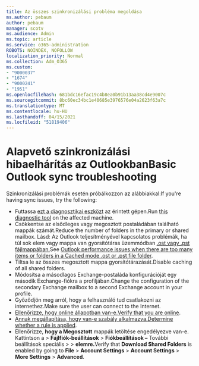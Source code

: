 ```yaml
---
title: Az összes szinkronizálási probléma megoldása
ms.author: pebaum
author: pebaum
manager: scotv
ms.audience: Admin
ms.topic: article
ms.service: o365-administration
ROBOTS: NOINDEX, NOFOLLOW
localization_priority: Normal
ms.collection: Adm_O365
ms.custom:
- "9000037"
- "1674"
- "9000241"
- "1951"
ms.openlocfilehash: 681bdc16efac19c4b8ea0b91b13aa38cd4e9007c
ms.sourcegitcommit: 8bc60ec34bc1e40685e3976576e04a2623f63a7c
ms.translationtype: MT
ms.contentlocale: hu-HU
ms.lasthandoff: 04/15/2021
ms.locfileid: "51819406"
---
```

# <a name="basic-outlook-sync-troubleshooting"></a><span data-ttu-id="3f672-102">Alapvető szinkronizálási hibaelhárítás az Outlookban</span><span class="sxs-lookup"><span data-stu-id="3f672-102">Basic Outlook sync troubleshooting</span></span>

<span data-ttu-id="3f672-103">Szinkronizálási problémák esetén próbálkozzon az alábbiakkal:</span><span class="sxs-lookup"><span data-stu-id="3f672-103">If you're having sync issues, try the following:</span></span>

- <span data-ttu-id="3f672-104">Futtassa [ezt a diagnosztikai eszközt](https://aka.ms/sara-outlooksendreceive) az érintett gépen.</span><span class="sxs-lookup"><span data-stu-id="3f672-104">Run [this diagnostic tool](https://aka.ms/sara-outlooksendreceive) on the affected machine.</span></span>
- <span data-ttu-id="3f672-105">Csökkentse az elsődleges vagy megosztott postaládában található mappák számát.</span><span class="sxs-lookup"><span data-stu-id="3f672-105">Reduce the number of folders in the primary or shared mailbox.</span></span> <span data-ttu-id="3f672-106">Lásd: Az Outlook teljesítményével kapcsolatos problémák, ha túl sok elem vagy mappa van gyorsítótáras üzemmódban [.ost vagy .pst fájlmappában.](https://support.microsoft.com/help/2768656/outlook-performance-issues-when-there-are-too-many-items-or-folders-in)</span><span class="sxs-lookup"><span data-stu-id="3f672-106">See [Outlook performance issues when there are too many items or folders in a Cached mode .ost or .pst file folder](https://support.microsoft.com/help/2768656/outlook-performance-issues-when-there-are-too-many-items-or-folders-in).</span></span>
- <span data-ttu-id="3f672-107">Tiltsa le az összes megosztott mappa gyorsítótárazását.</span><span class="sxs-lookup"><span data-stu-id="3f672-107">Disable caching of all shared folders.</span></span>
- <span data-ttu-id="3f672-108">Módosítsa a másodlagos Exchange-postaláda konfigurációját egy második Exchange-fiókra a profiljában.</span><span class="sxs-lookup"><span data-stu-id="3f672-108">Change the configuration of the secondary Exchange mailbox to a second Exchange account in your profile.</span></span>
- <span data-ttu-id="3f672-109">Győződjön meg arról, hogy a felhasználó tud csatlakozni az internethez.</span><span class="sxs-lookup"><span data-stu-id="3f672-109">Make sure the user can connect to the Internet.</span></span> 
- <span data-ttu-id="3f672-110">[Ellenőrizze, hogy online állapotban van-e.](https://support.office.com/article/2460e4a8-16c7-47fc-b204-b1549275aac9)</span><span class="sxs-lookup"><span data-stu-id="3f672-110">[Verify that you are online](https://support.office.com/article/2460e4a8-16c7-47fc-b204-b1549275aac9).</span></span>
- <span data-ttu-id="3f672-111">[Annak megállapítása, hogy van-e szabály alkalmazva.](https://support.office.com/article/C24F5DEA-9465-4DF4-AD17-A50704D66C59)</span><span class="sxs-lookup"><span data-stu-id="3f672-111">[Determine whether a rule is applied](https://support.office.com/article/C24F5DEA-9465-4DF4-AD17-A50704D66C59).</span></span>
- <span data-ttu-id="3f672-112">Ellenőrizze, **hogy a Megosztott** mappák letöltése engedélyezve van-e. Kattintson a   >  **Fájlfiók-beállítások**  >  **Fiókbeállítások –** További beállítások speciális  >    >  **elemre.**</span><span class="sxs-lookup"><span data-stu-id="3f672-112">Verify that **Download Shared Folders** is enabled by going to **File** > **Account Settings** > **Account Settings** > **More Settings** > **Advanced**.</span></span>
